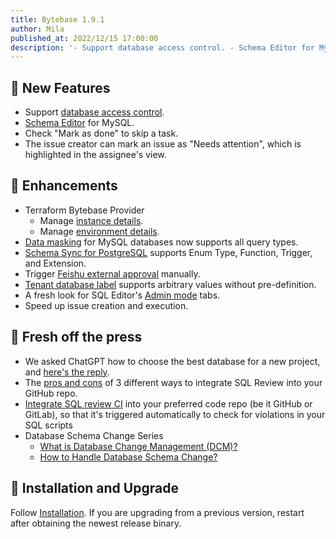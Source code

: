 ```yaml
---
title: Bytebase 1.9.1
author: Mila
published_at: 2022/12/15 17:00:00
description: '- Support database access control. - Schema Editor for MySQL. - Check Mark as done to skip a task. - Mark issue as Needs Attention.'
---
```


## 🚀 New Features

- Support [database access control](/docs/administration/database-access-control).
- [Schema Editor](/docs/change-database/schema-editor) for MySQL.
- Check "Mark as done" to skip a task.
- The issue creator can mark an issue as "Needs attention", which is highlighted in the assignee's view.

## 🎄 Enhancements

- Terraform Bytebase Provider
  - Manage [instance details](https://registry.terraform.io/providers/bytebase/bytebase/latest/docs/resources/instance).
  - Manage [environment details](https://registry.terraform.io/providers/bytebase/bytebase/latest/docs/resources/environment).
- [Data masking](/docs/administration/anonymize-data) for MySQL databases now supports all query types.
- [Schema Sync for PostgreSQL](/docs/change-database/synchronize-schema) supports Enum Type, Function, Trigger, and Extension.
- Trigger [Feishu external approval](/docs/administration/webhook-integration/external-approval) manually.
- [Tenant database label](/docs/batch-change/overview#labels) supports arbitrary values without pre-definition.
- A fresh look for SQL Editor's [Admin mode](/docs/sql-editor/admin-mode) tabs.
- Speed up issue creation and execution.

## 📰 Fresh off the press

- We asked ChatGPT how to choose the best database for a new project, and [here's the reply](/blog/how-to-choose-database-by-chatgpt).
- The [pros and cons](/blog/integrate-sql-review-into-github) of 3 different ways to integrate SQL Review into your GitHub repo.
- [Integrate SQL review CI](/docs/tutorials/how-to-integrate-sql-review-into-gitlab-github-ci) into your preferred code repo (be it GitHub or GitLab), so that it's triggered automatically to check for violations in your SQL scripts
- Database Schema Change Series
  - [What is Database Change Management (DCM)?](/blog/what-is-database-change-management)
  - [How to Handle Database Schema Change?](/blog/how-to-handle-database-schema-change)

## 📕 Installation and Upgrade

Follow [Installation](/docs/get-started/install/overview). If you are upgrading from a previous version, restart after obtaining the newest release binary.
